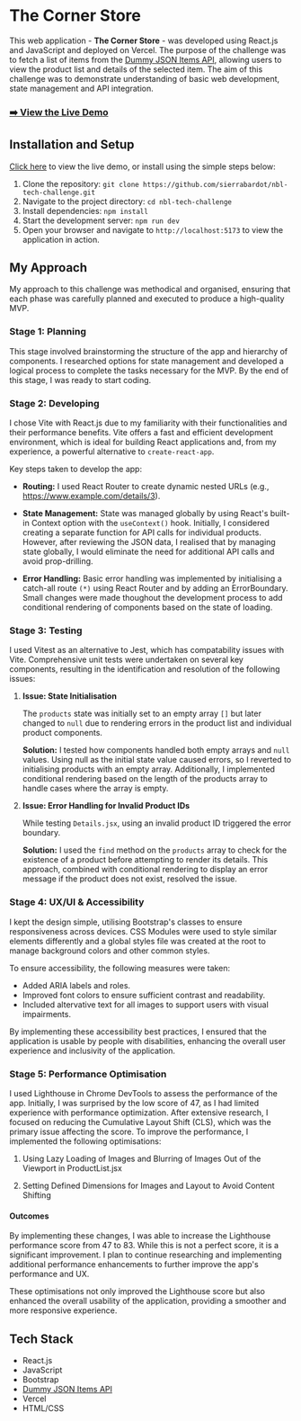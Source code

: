 # The Corner Store

This web application - <b>The Corner Store</b> - was developed using React.js and JavaScript and deployed on Vercel. The purpose of the challenge was to fetch a list of items from the [Dummy JSON Items API](https://dummyjson.com/docs), allowing users to view the product list and details of the selected item. The aim of this challenge was to demonstrate understanding of basic web development, state management and API integration.

### [➡️ View the Live Demo](https://nbl-tech-challenge.vercel.app/)

## Installation and Setup

[Click here](https://nbl-tech-challenge.vercel.app/) to view the live demo, or install using the simple steps below:

1. Clone the repository: `git clone https://github.com/sierrabardot/nbl-tech-challenge.git`
2. Navigate to the project directory: `cd nbl-tech-challenge`
3. Install dependencies: `npm install`
4. Start the development server: `npm run dev`
5. Open your browser and navigate to `http://localhost:5173` to view the application in action.

## My Approach

My approach to this challenge was methodical and organised, ensuring that each phase was carefully planned and executed to produce a high-quality MVP.

### Stage 1: Planning

This stage involved brainstorming the structure of the app and hierarchy of components. I researched options for state management and developed a logical process to complete the tasks necessary for the MVP. By the end of this stage, I was ready to start coding.

### Stage 2: Developing

I chose Vite with React.js due to my familiarity with their functionalities and their performance benefits. Vite offers a fast and efficient development environment, which is ideal for building React applications and, from my experience, a powerful alternative to `create-react-app`.

Key steps taken to develop the app:

-   <b>Routing:</b> I used React Router to create dynamic nested URLs (e.g., https://www.example.com/details/3).

-   <b>State Management:</b> State was managed globally by using React's built-in Context option with the `useContext()` hook. Initially, I considered creating a separate function for API calls for individual products. However, after reviewing the JSON data, I realised that by managing state globally, I would eliminate the need for additional API calls and avoid prop-drilling.

-   <b>Error Handling:</b> Basic error handling was implemented by initialising a catch-all route `(*)` using React Router and by adding an ErrorBoundary. Small changes were made thoughout the development process to add conditional rendering of components based on the state of loading.

### Stage 3: Testing

I used Vitest as an alternative to Jest, which has compatability issues with Vite. Comprehensive unit tests were undertaken on several key components, resulting in the identification and resolution of the following issues:

1.  <b>Issue: State Initialisation</b>

    The `products` state was initially set to an empty array `[]` but later changed to `null` due to rendering errors in the product list and individual product components.

    <b>Solution:</b>
    I tested how components handled both empty arrays and `null` values. Using null as the initial state value caused errors, so I reverted to initialising products with an empty array. Additionally, I implemented conditional rendering based on the length of the products array to handle cases where the array is empty.

2.  <b>Issue: Error Handling for Invalid Product IDs</b>

    While testing `Details.jsx`, using an invalid product ID triggered the error boundary.

    <b>Solution:</b>
    I used the `find` method on the `products` array to check for the existence of a product before attempting to render its details. This approach, combined with conditional rendering to display an error message if the product does not exist, resolved the issue.

### Stage 4: UX/UI & Accessibility

I kept the design simple, utilising Bootstrap's classes to ensure responsiveness across devices. CSS Modules were used to style similar elements differently and a global styles file was created at the root to manage background colors and other common styles.

To ensure accessibility, the following measures were taken:

-   Added ARIA labels and roles.
-   Improved font colors to ensure sufficient contrast and readability.
-   Included altervative text for all images to support users with visual impairments.

By implementing these accessibility best practices, I ensured that the application is usable by people with disabilities, enhancing the overall user experience and inclusivity of the application.

### Stage 5: Performance Optimisation

I used Lighthouse in Chrome DevTools to assess the performance of the app. Initially, I was surprised by the low score of 47, as I had limited experience with performance optimization. After extensive research, I focused on reducing the Cumulative Layout Shift (CLS), which was the primary issue affecting the score. To improve the performance, I implemented the following optimisations:

1. Using Lazy Loading of Images and Blurring of Images Out of the Viewport in ProductList.jsx

2. Setting Defined Dimensions for Images and Layout to Avoid Content Shifting

#### Outcomes

By implementing these changes, I was able to increase the Lighthouse performance score from 47 to 83. While this is not a perfect score, it is a significant improvement. I plan to continue researching and implementing additional performance enhancements to further improve the app's performance and UX.

These optimisations not only improved the Lighthouse score but also enhanced the overall usability of the application, providing a smoother and more responsive experience.

## Tech Stack

-   React.js
-   JavaScript
-   Bootstrap
-   [Dummy JSON Items API](https://dummyjson.com/docs)
-   Vercel
-   HTML/CSS
